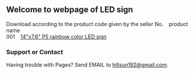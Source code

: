 ## Welcome to webpage of LED sign 
Download according to the product code given by the seller
No. &ensp;     product name     
001 &ensp;   [14"x7.6" P5 rainbow color LED sign](https://wp.me/p6vctZ-hR)






### Support or Contact

Having trouble with Pages? Send EMAIL to hillsun192@gmail.com.
